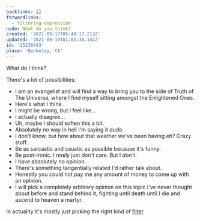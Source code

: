 ```yaml
---
backlinks: []
forwardlinks:
  - filtering-expression
node: What do you think?
created: '2021-09-17T05:40:17.213Z'
updated: '2021-09-19T01:05:38.141Z'
id: '25236443'
place: 'Berkeley, CA'
---
```

What do I think?

There's a lot of possibilities:  

- I am an evangelist and will find a way to bring you to the side of Truth of The Universe, where I find myself sitting amongst the Enlightened Ones. 
- Here's what I think. 
- I might be wrong, but I feel like...
- I actually disagree...
- Uh, maybe I should soften this a bit.  
- Absolutely no way in hell I'm saying it dude. 
- I don't know, but how about that weather we've been having eh? Crazy stuff. 
- Be as sarcastic and caustic as possible because it's funny. 
- Be post-ironic. I *really* just *don't* care. But I *don't*.   
- I have absolutely no opinion. 
- There's something tangentially related I'd rather talk about. 
- Honestly you could not pay me any amount of money to come up with an opinion. 
- I will pick a completely arbitrary opinion on this topic I've never thought about before and stand behind it, fighting until death until I die and ascend to heaven a martyr. 

In actuality it's mostly just picking the right kind of [filter](filtering-expression.md). 
